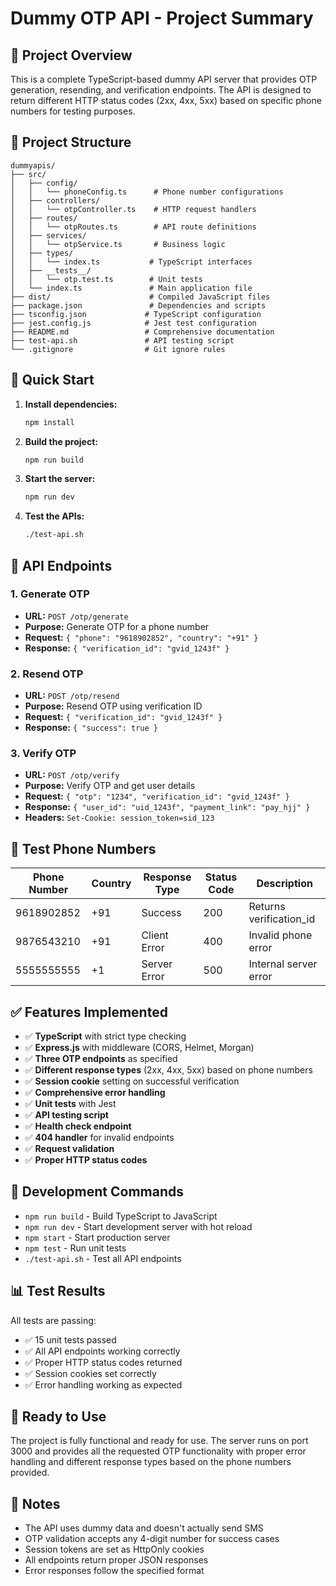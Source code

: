 # Dummy OTP API - Project Summary

## 🎯 Project Overview

This is a complete TypeScript-based dummy API server that provides OTP generation, resending, and verification endpoints. The API is designed to return different HTTP status codes (2xx, 4xx, 5xx) based on specific phone numbers for testing purposes.

## 📁 Project Structure

```
dummyapis/
├── src/
│   ├── config/
│   │   └── phoneConfig.ts      # Phone number configurations
│   ├── controllers/
│   │   └── otpController.ts    # HTTP request handlers
│   ├── routes/
│   │   └── otpRoutes.ts        # API route definitions
│   ├── services/
│   │   └── otpService.ts       # Business logic
│   ├── types/
│   │   └── index.ts           # TypeScript interfaces
│   ├── __tests__/
│   │   └── otp.test.ts        # Unit tests
│   └── index.ts               # Main application file
├── dist/                      # Compiled JavaScript files
├── package.json               # Dependencies and scripts
├── tsconfig.json             # TypeScript configuration
├── jest.config.js            # Jest test configuration
├── README.md                 # Comprehensive documentation
├── test-api.sh               # API testing script
└── .gitignore                # Git ignore rules
```

## 🚀 Quick Start

1. **Install dependencies:**
   ```bash
   npm install
   ```

2. **Build the project:**
   ```bash
   npm run build
   ```

3. **Start the server:**
   ```bash
   npm run dev
   ```

4. **Test the APIs:**
   ```bash
   ./test-api.sh
   ```

## 📱 API Endpoints

### 1. Generate OTP
- **URL:** `POST /otp/generate`
- **Purpose:** Generate OTP for a phone number
- **Request:** `{ "phone": "9618902852", "country": "+91" }`
- **Response:** `{ "verification_id": "gvid_1243f" }`

### 2. Resend OTP
- **URL:** `POST /otp/resend`
- **Purpose:** Resend OTP using verification ID
- **Request:** `{ "verification_id": "gvid_1243f" }`
- **Response:** `{ "success": true }`

### 3. Verify OTP
- **URL:** `POST /otp/verify`
- **Purpose:** Verify OTP and get user details
- **Request:** `{ "otp": "1234", "verification_id": "gvid_1243f" }`
- **Response:** `{ "user_id": "uid_1243f", "payment_link": "pay_hjj" }`
- **Headers:** `Set-Cookie: session_token=sid_123`

## 🧪 Test Phone Numbers

| Phone Number | Country | Response Type | Status Code | Description |
|--------------|---------|---------------|-------------|-------------|
| 9618902852   | +91     | Success       | 200         | Returns verification_id |
| 9876543210   | +91     | Client Error  | 400         | Invalid phone error |
| 5555555555   | +1      | Server Error  | 500         | Internal server error |

## ✅ Features Implemented

- ✅ **TypeScript** with strict type checking
- ✅ **Express.js** with middleware (CORS, Helmet, Morgan)
- ✅ **Three OTP endpoints** as specified
- ✅ **Different response types** (2xx, 4xx, 5xx) based on phone numbers
- ✅ **Session cookie** setting on successful verification
- ✅ **Comprehensive error handling**
- ✅ **Unit tests** with Jest
- ✅ **API testing script**
- ✅ **Health check endpoint**
- ✅ **404 handler** for invalid endpoints
- ✅ **Request validation**
- ✅ **Proper HTTP status codes**

## 🔧 Development Commands

- `npm run build` - Build TypeScript to JavaScript
- `npm run dev` - Start development server with hot reload
- `npm start` - Start production server
- `npm test` - Run unit tests
- `./test-api.sh` - Test all API endpoints

## 📊 Test Results

All tests are passing:
- ✅ 15 unit tests passed
- ✅ All API endpoints working correctly
- ✅ Proper HTTP status codes returned
- ✅ Session cookies set correctly
- ✅ Error handling working as expected

## 🎉 Ready to Use

The project is fully functional and ready for use. The server runs on port 3000 and provides all the requested OTP functionality with proper error handling and different response types based on the phone numbers provided.

## 📝 Notes

- The API uses dummy data and doesn't actually send SMS
- OTP validation accepts any 4-digit number for success cases
- Session tokens are set as HttpOnly cookies
- All endpoints return proper JSON responses
- Error responses follow the specified format 